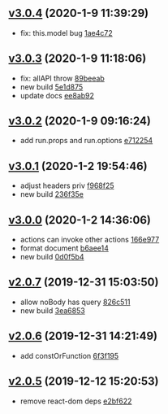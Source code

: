 <a name="v3.0.4"></a>
## [v3.0.4](/compare/v3.0.3...v3.0.4) (2020-1-9 11:39:29)

- fix: this.model bug  [1ae4c72](/commit/1ae4c72)


<a name="v3.0.3"></a>
## [v3.0.3](/compare/v3.0.2...v3.0.3) (2020-1-9 11:18:06)

- fix: allAPI throw  [89beeab](/commit/89beeab)
- new build  [5e1d875](/commit/5e1d875)
- update docs  [ee8ab92](/commit/ee8ab92)


<a name="v3.0.2"></a>
## [v3.0.2](/compare/v3.0.1...v3.0.2) (2020-1-9 09:16:24)

- add run.props and run.options  [e712254](/commit/e712254)


<a name="v3.0.1"></a>
## [v3.0.1](/compare/v3.0.0...v3.0.1) (2020-1-2 19:54:46)

- adjust headers priv  [f968f25](/commit/f968f25)
- new build  [236f35e](/commit/236f35e)


<a name="v3.0.0"></a>
## [v3.0.0](/compare/v2.0.7...v3.0.0) (2020-1-2 14:36:06)

- actions can invoke other actions  [166e977](/commit/166e977)
- format document  [b6aee14](/commit/b6aee14)
- new build  [0d0f5b4](/commit/0d0f5b4)


<a name="v2.0.7"></a>
## [v2.0.7](/compare/v2.0.6...v2.0.7) (2019-12-31 15:03:50)

- allow noBody has query  [826c511](/commit/826c511)
- new build  [3ea6853](/commit/3ea6853)


<a name="v2.0.6"></a>
## [v2.0.6](/compare/v2.0.5...v2.0.6) (2019-12-31 14:21:49)

- add constOrFunction  [6f3f195](/commit/6f3f195)


<a name="v2.0.5"></a>
## [v2.0.5](/compare/e2ce8df67c56330ddc4de8d7b22fc73fd98aa4cc...v2.0.5) (2019-12-12 15:20:53)

- remove react-dom deps  [e2bf622](/commit/e2bf622)


